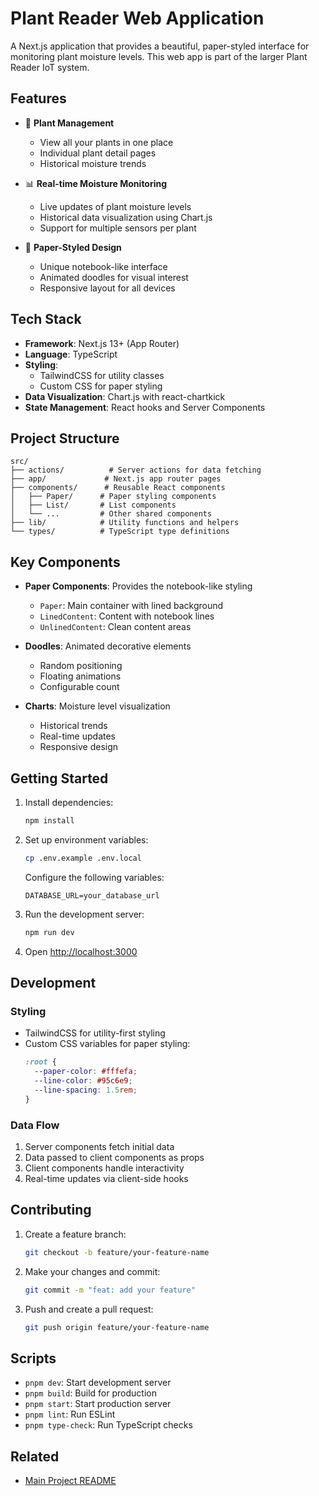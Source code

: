 # Plant Reader Web Application

A Next.js application that provides a beautiful, paper-styled interface for monitoring plant moisture levels. This web app is part of the larger Plant Reader IoT system.

## Features

- 🌱 **Plant Management**
  - View all your plants in one place
  - Individual plant detail pages
  - Historical moisture trends
- 📊 **Real-time Moisture Monitoring**

  - Live updates of plant moisture levels
  - Historical data visualization using Chart.js
  - Support for multiple sensors per plant

- 🎨 **Paper-Styled Design**

  - Unique notebook-like interface
  - Animated doodles for visual interest
  - Responsive layout for all devices

## Tech Stack

- **Framework**: Next.js 13+ (App Router)
- **Language**: TypeScript
- **Styling**:
  - TailwindCSS for utility classes
  - Custom CSS for paper styling
- **Data Visualization**: Chart.js with react-chartkick
- **State Management**: React hooks and Server Components

## Project Structure

```
src/
├── actions/          # Server actions for data fetching
├── app/             # Next.js app router pages
├── components/      # Reusable React components
│   ├── Paper/      # Paper styling components
│   ├── List/       # List components
│   └── ...         # Other shared components
├── lib/            # Utility functions and helpers
└── types/          # TypeScript type definitions
```

## Key Components

- **Paper Components**: Provides the notebook-like styling

  - `Paper`: Main container with lined background
  - `LinedContent`: Content with notebook lines
  - `UnlinedContent`: Clean content areas

- **Doodles**: Animated decorative elements

  - Random positioning
  - Floating animations
  - Configurable count

- **Charts**: Moisture level visualization
  - Historical trends
  - Real-time updates
  - Responsive design

## Getting Started

1. Install dependencies:

   ```bash
   npm install
   ```

2. Set up environment variables:

   ```bash
   cp .env.example .env.local
   ```

   Configure the following variables:

   ```
   DATABASE_URL=your_database_url
   ```

3. Run the development server:

   ```bash
   npm run dev
   ```

4. Open [http://localhost:3000](http://localhost:3000)

## Development

### Styling

- TailwindCSS for utility-first styling
- Custom CSS variables for paper styling:
  ```css
  :root {
    --paper-color: #fffefa;
    --line-color: #95c6e9;
    --line-spacing: 1.5rem;
  }
  ```

### Data Flow

1. Server components fetch initial data
2. Data passed to client components as props
3. Client components handle interactivity
4. Real-time updates via client-side hooks

## Contributing

1. Create a feature branch:

   ```bash
   git checkout -b feature/your-feature-name
   ```

2. Make your changes and commit:

   ```bash
   git commit -m "feat: add your feature"
   ```

3. Push and create a pull request:
   ```bash
   git push origin feature/your-feature-name
   ```

## Scripts

- `pnpm dev`: Start development server
- `pnpm build`: Build for production
- `pnpm start`: Start production server
- `pnpm lint`: Run ESLint
- `pnpm type-check`: Run TypeScript checks

## Related

- [Main Project README](../../README.md)
